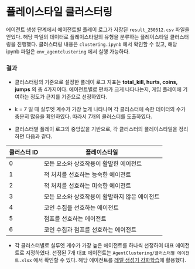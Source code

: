 # 플레이스타일 클러스터링

에이전트 생성 단계에서 에이전트별 플레이 로그가 저장된 `result_250512.csv` 파일을 얻었다. 해당 파일의 데이터로 플레이스타일의 유형을 분류하는 플레이스타일 클러스터링을 진행했다. 클러스터링 내용은 `clustering.ipynb` 에서 확인할 수 있고, 해당 ipynb 파일은 `env_agentclustering` 에서 실행 가능하다.

### 결과

- 클러스터링의 기준으로 설정한 플레이 로그 지표는 **total_kill, hurts, coins, jumps** 의 총 4가지이다. 에이전트별로 편차가 크게 나타나는지, 게임 플레이에 기여하는 정도가 큰지를 기준으로 선정하였다.

- k = 7 일 때 실루엣 계수가 가장 높게 나타나며 각 클러스터에 속한 데이터의 수가 충분히 많음을 확인하였다. 따라서 7개의 클러스터를 도출하였다.

- 클러스터별 플레이 로그의 중앙값을 기반으로, 각 클러스터의 플레이스타일을 정리하면 다음과 같다.

| 클러스터 ID | 플레이스타일 |
|----|----|
| 0 | 모든 요소와 상호작용이 활발한 에이전트 |
| 1 | 적 처치를 선호하는 능숙한 에이전트 |
| 2 | 적 처치를 선호하는 미숙한 에이전트 |
| 3 | 모든 요소와 상호작용이 활발하지 않은 에이전트 |
| 4 | 코인 수집을 선호하는 에이전트 |
| 5 | 점프를 선호하는 에이전트 |
| 6 | 코인 수집과 점프를 선호하는 에이전트 |

- 각 클러스터별로 실루엣 게수가 가장 높은 에이전트를 하나씩 선정하여 대표 에이전트로 지정하였다. 선정된 7개 대표 에이전트는 `AgentClustering/클러스터별 에이전트.xlsx` 에서 확인할 수 있다. 해당 에이전트를 [레벨 생성기 강화학습](/MFEDRL/)에 활용했다.